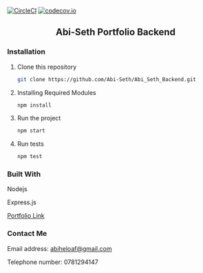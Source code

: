 [![CircleCI](https://circleci.com/gh/Emmanuel-Dufitumukiza/portfolio_backend.svg?style=shield)](https://circleci.com/gh/circleci/circleci-docs) [![codecov.io](https://codecov.io/github/Emmanuel-Dufitumukiza/portfolio_backend/coverage.svg?branch=main)](https://codecov.io/github/Emmanuel-Dufitumukiza/portfolio_backend)


<div align="center">
  <h2>Abi-Seth Portfolio Backend</h2>
</div>

### Installation

1. Clone this repository
   ```sh
   git clone https://github.com/Abi-Seth/Abi_Seth_Backend.git
   ```
2. Installing Required Modules
   ```sh
   npm install
   ```
2. Run the project
   ```sh
   npm start
   ```

2. Run tests
   ```sh
   npm test
   ```

### Built With

<div>
  <p>Nodejs</p>
  <p>Express.js</p>
</div>

<div>
  <p><a href="abi-seth.vercel.app">Portfolio Link</a></p>
</div>

### Contact Me

<div>
  <p>Email address: <a href="mailto:abiheloaf@gmail.com">abiheloaf@gmail.com</a></p>
  <p>Telephone number: 0781294147</p>
</div>
